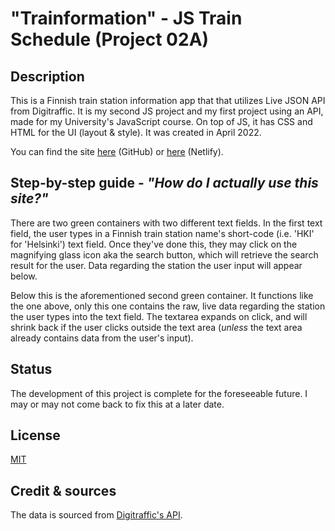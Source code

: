  # "Trainformation" - JS Train Schedule (Project 02A)

## Description
This is a Finnish train station information app that that utilizes Live JSON API from Digitraffic. 
It is my second JS project and my first project using an API, made for my University's JavaScript course. On top of JS, it has CSS and HTML for the UI (layout & style). It was created in April 2022. 

You can find the site [here](https://luminietos.github.io/P02a/) (GitHub) or [here](https://62716c958bbe99005ca753f8--capable-sprinkles-cabbc2.netlify.app/) (Netlify).

## Step-by-step guide - *"How do I actually use this site?"*
There are two green containers with two different text fields.
In the first text field, the user types in a Finnish train station name's short-code (i.e. 'HKI' for 'Helsinki') text field. 
Once they've done this, they may click on the magnifying glass icon aka the search button, which will retrieve the search result for the user. 
Data regarding the station the user input will appear below.

Below this is the aforementioned second green container. It functions like the one above, only this one contains the raw, live data regarding the station the user types into the text field. The textarea expands on click, and will shrink back if the user clicks outside the text area (*unless* the text area already contains data from the user's input).

## Status
The development of this project is complete for the foreseeable future. I may or may not come back to fix this at a later date. 

## License
[MIT](https://choosealicense.com/licenses/mit/)

## Credit & sources
The data is sourced from [Digitraffic's API](https://www.digitraffic.fi/rautatieliikenne/#junien-tiedot-trains).
